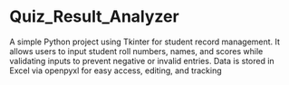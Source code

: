 # Quiz_Result_Analyzer
A simple Python project using Tkinter for student record management. It allows users to input student roll numbers, names, and scores while validating inputs to prevent negative or invalid entries. Data is stored in Excel via openpyxl for easy access, editing, and tracking
